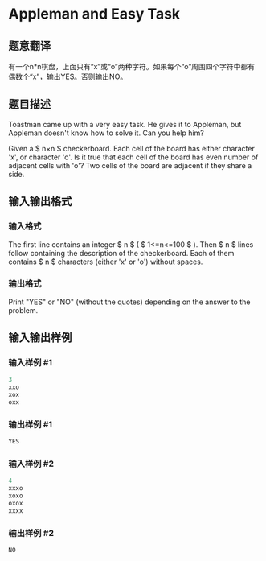 # Appleman and Easy Task

## 题意翻译

有一个n*n棋盘，上面只有“x”或“o”两种字符。如果每个“o”周围四个字符中都有偶数个“x”，输出YES。否则输出NO。

## 题目描述

Toastman came up with a very easy task. He gives it to Appleman, but Appleman doesn't know how to solve it. Can you help him?

Given a $ n×n $ checkerboard. Each cell of the board has either character 'x', or character 'o'. Is it true that each cell of the board has even number of adjacent cells with 'o'? Two cells of the board are adjacent if they share a side.

## 输入输出格式

### 输入格式

The first line contains an integer $ n $ ( $ 1<=n<=100 $ ). Then $ n $ lines follow containing the description of the checkerboard. Each of them contains $ n $ characters (either 'x' or 'o') without spaces.

### 输出格式

Print "YES" or "NO" (without the quotes) depending on the answer to the problem.

## 输入输出样例

### 输入样例 #1

```cpp
3
xxo
xox
oxx

```
### 输出样例 #1

```cpp
YES

```
### 输入样例 #2

```cpp
4
xxxo
xoxo
oxox
xxxx

```
### 输出样例 #2

```cpp
NO

```
